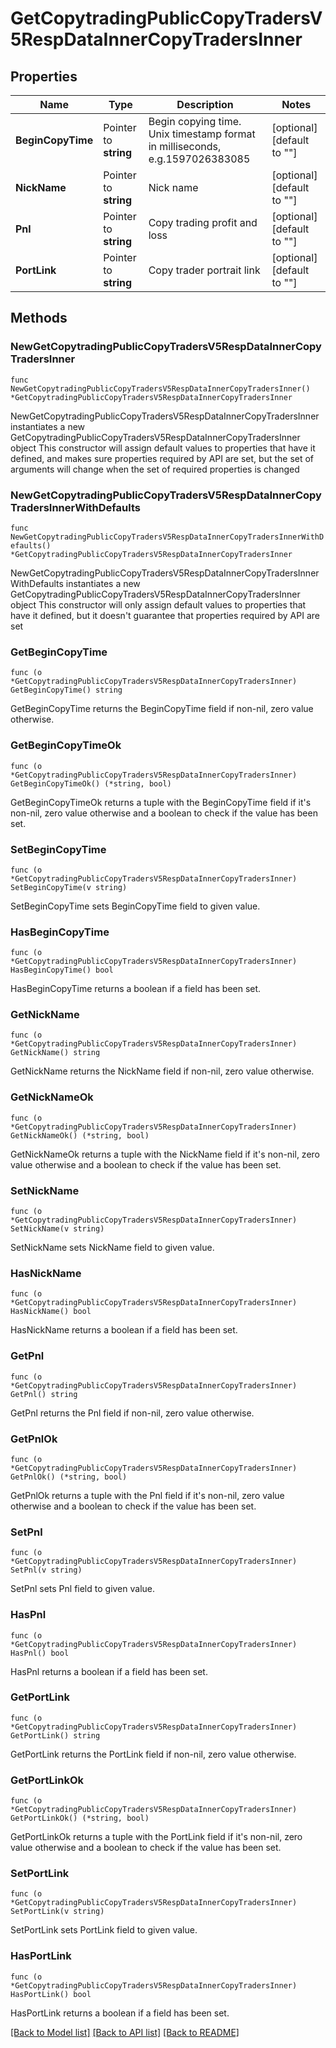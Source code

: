 # GetCopytradingPublicCopyTradersV5RespDataInnerCopyTradersInner

## Properties

Name | Type | Description | Notes
------------ | ------------- | ------------- | -------------
**BeginCopyTime** | Pointer to **string** | Begin copying time. Unix timestamp format in milliseconds, e.g.1597026383085 | [optional] [default to ""]
**NickName** | Pointer to **string** | Nick name | [optional] [default to ""]
**Pnl** | Pointer to **string** | Copy trading profit and loss | [optional] [default to ""]
**PortLink** | Pointer to **string** | Copy trader portrait link | [optional] [default to ""]

## Methods

### NewGetCopytradingPublicCopyTradersV5RespDataInnerCopyTradersInner

`func NewGetCopytradingPublicCopyTradersV5RespDataInnerCopyTradersInner() *GetCopytradingPublicCopyTradersV5RespDataInnerCopyTradersInner`

NewGetCopytradingPublicCopyTradersV5RespDataInnerCopyTradersInner instantiates a new GetCopytradingPublicCopyTradersV5RespDataInnerCopyTradersInner object
This constructor will assign default values to properties that have it defined,
and makes sure properties required by API are set, but the set of arguments
will change when the set of required properties is changed

### NewGetCopytradingPublicCopyTradersV5RespDataInnerCopyTradersInnerWithDefaults

`func NewGetCopytradingPublicCopyTradersV5RespDataInnerCopyTradersInnerWithDefaults() *GetCopytradingPublicCopyTradersV5RespDataInnerCopyTradersInner`

NewGetCopytradingPublicCopyTradersV5RespDataInnerCopyTradersInnerWithDefaults instantiates a new GetCopytradingPublicCopyTradersV5RespDataInnerCopyTradersInner object
This constructor will only assign default values to properties that have it defined,
but it doesn't guarantee that properties required by API are set

### GetBeginCopyTime

`func (o *GetCopytradingPublicCopyTradersV5RespDataInnerCopyTradersInner) GetBeginCopyTime() string`

GetBeginCopyTime returns the BeginCopyTime field if non-nil, zero value otherwise.

### GetBeginCopyTimeOk

`func (o *GetCopytradingPublicCopyTradersV5RespDataInnerCopyTradersInner) GetBeginCopyTimeOk() (*string, bool)`

GetBeginCopyTimeOk returns a tuple with the BeginCopyTime field if it's non-nil, zero value otherwise
and a boolean to check if the value has been set.

### SetBeginCopyTime

`func (o *GetCopytradingPublicCopyTradersV5RespDataInnerCopyTradersInner) SetBeginCopyTime(v string)`

SetBeginCopyTime sets BeginCopyTime field to given value.

### HasBeginCopyTime

`func (o *GetCopytradingPublicCopyTradersV5RespDataInnerCopyTradersInner) HasBeginCopyTime() bool`

HasBeginCopyTime returns a boolean if a field has been set.

### GetNickName

`func (o *GetCopytradingPublicCopyTradersV5RespDataInnerCopyTradersInner) GetNickName() string`

GetNickName returns the NickName field if non-nil, zero value otherwise.

### GetNickNameOk

`func (o *GetCopytradingPublicCopyTradersV5RespDataInnerCopyTradersInner) GetNickNameOk() (*string, bool)`

GetNickNameOk returns a tuple with the NickName field if it's non-nil, zero value otherwise
and a boolean to check if the value has been set.

### SetNickName

`func (o *GetCopytradingPublicCopyTradersV5RespDataInnerCopyTradersInner) SetNickName(v string)`

SetNickName sets NickName field to given value.

### HasNickName

`func (o *GetCopytradingPublicCopyTradersV5RespDataInnerCopyTradersInner) HasNickName() bool`

HasNickName returns a boolean if a field has been set.

### GetPnl

`func (o *GetCopytradingPublicCopyTradersV5RespDataInnerCopyTradersInner) GetPnl() string`

GetPnl returns the Pnl field if non-nil, zero value otherwise.

### GetPnlOk

`func (o *GetCopytradingPublicCopyTradersV5RespDataInnerCopyTradersInner) GetPnlOk() (*string, bool)`

GetPnlOk returns a tuple with the Pnl field if it's non-nil, zero value otherwise
and a boolean to check if the value has been set.

### SetPnl

`func (o *GetCopytradingPublicCopyTradersV5RespDataInnerCopyTradersInner) SetPnl(v string)`

SetPnl sets Pnl field to given value.

### HasPnl

`func (o *GetCopytradingPublicCopyTradersV5RespDataInnerCopyTradersInner) HasPnl() bool`

HasPnl returns a boolean if a field has been set.

### GetPortLink

`func (o *GetCopytradingPublicCopyTradersV5RespDataInnerCopyTradersInner) GetPortLink() string`

GetPortLink returns the PortLink field if non-nil, zero value otherwise.

### GetPortLinkOk

`func (o *GetCopytradingPublicCopyTradersV5RespDataInnerCopyTradersInner) GetPortLinkOk() (*string, bool)`

GetPortLinkOk returns a tuple with the PortLink field if it's non-nil, zero value otherwise
and a boolean to check if the value has been set.

### SetPortLink

`func (o *GetCopytradingPublicCopyTradersV5RespDataInnerCopyTradersInner) SetPortLink(v string)`

SetPortLink sets PortLink field to given value.

### HasPortLink

`func (o *GetCopytradingPublicCopyTradersV5RespDataInnerCopyTradersInner) HasPortLink() bool`

HasPortLink returns a boolean if a field has been set.


[[Back to Model list]](../README.md#documentation-for-models) [[Back to API list]](../README.md#documentation-for-api-endpoints) [[Back to README]](../README.md)


